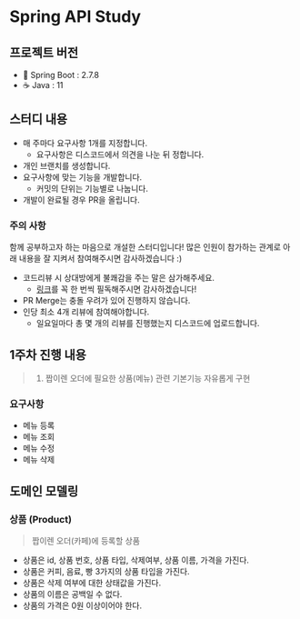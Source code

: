 # Spring API Study

## 프로젝트 버전

- 🍃 Spring Boot : 2.7.8
- ☕️ Java : 11

## 스터디 내용

- 매 주마다 요구사항 1개를 지정합니다.
  - 요구사항은 디스코드에서 의견을 나눈 뒤 정합니다.
- 개인 브랜치를 생성합니다.
- 요구사항에 맞는 기능을 개발합니다.
  - 커밋의 단위는 기능별로 나눕니다.
- 개발이 완료될 경우 PR을 올립니다.

### 주의 사항

함께 공부하고자 하는 마음으로 개설한 스터디입니다!
많은 인원이 참가하는 관계로 아래 내용을 잘 지켜서 참여해주시면 감사하겠습니다 :)

- 코드리뷰 시 상대방에게 불쾌감을 주는 말은 삼가해주세요.
  - [링크](https://tech.kakao.com/2022/03/17/2022-newkrew-onboarding-codereview/)를 꼭 한 번씩 필독해주시면 감사하겠습니다!
- PR Merge는 충돌 우려가 있어 진행하지 않습니다.
- 인당 최소 4개 리뷰에 참여해야합니다.
  - 일요일마다 총 몇 개의 리뷰를 진행했는지 디스코드에 업로드합니다.


## 1주차 진행 내용

> 1. 짭이렌 오더에 필요한 상품(메뉴) 관련 기본기능 자유롭게 구현

### 요구사항

- 메뉴 등록
- 메뉴 조회
- 메뉴 수정
- 메뉴 삭제

## 도메인 모델링

### 상품 (Product)
> 짭이렌 오더(카페)에 등록할 상품

 - 상품은 id, 상품 번호, 상품 타입, 삭제여부, 상품 이름, 가격을 가진다.
 - 상품은 커피, 음료, 빵 3가지의 상품 타입을 가진다. 
 - 상품은 삭제 여부에 대한 상태값을 가진다.
 - 상품의 이름은 공백일 수 없다.
 - 상품의 가격은 0원 이상이어야 한다.
